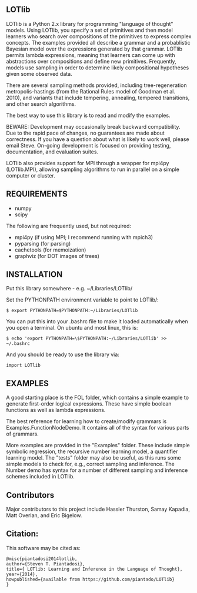 LOTlib
------

LOTlib is a Python 2.x library for programming "language of thought" models. Using LOTlib, you specify a set of primitives and then model learners who search over compositions of the primitives to express complex concepts. The examples provided all describe a grammar and a probablistic Bayesian model over the expressions generated by that grammar. LOTlib permits lambda expressions, meaning that learners can come up with abstractions over compositions and define new primitives. Frequently, models use sampling in order to determine likely compositional hypotheses given some observed data. 

There are several sampling methods provided, including tree-regeneration metropolis-hastings (from the Rational Rules model of Goodman et al. 2010), and variants that include tempering, annealing, tempered transitions, and other search algorithms. 

The best way to use this library is to read and modify the examples. 

BEWARE: Development may occasionally break backward compatibility. Due to the rapid pace of changes, no guarantees are made about correctness. If you have a question about what is likely to work well, please email Steve. On-going development is focused on providing testing, documentation, and evaluation suites. 

LOTlib also provides support for MPI through a wrapper for mpi4py (LOTlib.MPI), allowing sampling algorithms to run in parallel on a simple computer or cluster.

REQUIREMENTS
------------

- numpy
- scipy

The following are frequently used, but not required:

- mpi4py (if using MPI; I recommend running with mpich3)
- pyparsing (for parsing)
- cachetools (for memoization)
- graphviz (for DOT images of trees)

INSTALLATION
------------

Put this library somewhere - e.g. ~/Libraries/LOTlib/
	
Set the PYTHONPATH environment variable to point to LOTlib/:
	
	$ export PYTHONPATH=$PYTHONPATH:~/Libraries/LOTlib
	
You can put this into your .bashrc file to make it loaded automatically when you open a terminal. On ubuntu and most linux, this is:
	
	$ echo 'export PYTHONPATH=\$PYTHONPATH:~/Libraries/LOTlib' >> ~/.bashrc

And you should be ready to use the library via:
	
	import LOTlib
	
EXAMPLES
--------

A good starting place is the FOL folder, which contains a simple example to generate first-order logical expressions. These have simple boolean functions as well as lambda expressions. 

The best reference for learning how to create/modify grammars is Examples.FunctionNodeDemo. It contains all of the syntax for various parts of grammars. 

More examples are provided in the "Examples" folder. These include simple symbolic regression, the recursive number learning model, a quantifier learning model. The "tests" folder may also be useful, as this runs some simple models to check for, e.g., correct sampling and inference. The Number demo has syntax for a number of different sampling and inference schemes included in LOTlib.


Contributors
------------

Major contributors to this project include Hassler Thurston, Samay Kapadia, Matt Overlan, and Eric Bigelow. 

Citation:
---------

This software may be cited as:

	@misc{piantadosi2014lotlib,
	author={Steven T. Piantadosi},
	title={ LOTlib: Learning and Inference in the Language of Thought},
	year={2014},
	howpublished={available from https://github.com/piantado/LOTlib}
	}